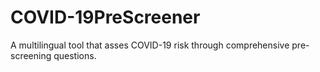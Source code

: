 # COVID-19PreScreener
A multilingual tool that asses COVID-19 risk through comprehensive pre-screening questions.
